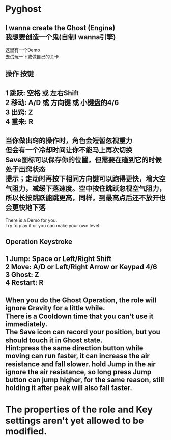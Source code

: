 # Pyghost
I wanna create the Ghost (Engine)<br>
我想要创造一个鬼(自制I wanna引擎)
--
这里有一个Demo<br>
去试玩一下或做自己的关卡<br>
##   操作            按键<br>
1   跳跃:   空格  或 左右Shift<br>
2   移动:   A/D   或 方向键     或 小键盘的4/6<br>
3   出窍:   Z<br>
4   重来:   R<br>
--
当你做出窍的操作时，角色会短暂忽视重力<br>
但会有一个冷却时间让你不能马上再次切换<br>
Save图标可以保存你的位置，但需要在碰到它的时候处于出窍状态<br>
提示；走动时再按下相同方向键可以跑得更快，增大空气阻力，减缓下落速度。空中按住跳跃忽视空气阻力，所以长按跳跃能跳更高，同样，到最高点后还不放开也会更快地下落
--
There is a Demo for you.<br>
Try to play it or you can make your own level.<br>
## Operation           Keystroke<br>
1   Jump:     Space or Left/Right Shift<br>
2   Move:     A/D   or Left/Right Arrow or Keypad 4/6<br>
3   Ghost:    Z<br>
4   Restart:  R<br>
--
When you do the Ghost Operation, the role will ignore Gravity for a little while.<br>
There is a Cooldown time that you can't use it immediately.<br>
The Save icon can record your position, but you should touch it in Ghost state.<br>
Hint:press the same direction button while moving can run faster, it can increase the air resistance and fall slower. hold Jump in the air ignore the air resistance, so long press Jump button can jump higher, for the same reason, still holding it after peak will also fall faster.
--
# The properties of the role and Key settings aren't yet allowed to be modified.<br>
